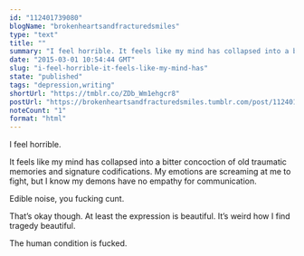 ```yaml
---
id: "112401739080"
blogName: "brokenheartsandfracturedsmiles"
type: "text"
title: ""
summary: "I feel horrible. It feels like my mind has collapsed into a bitter concoction of old traumatic memories and signature..."
date: "2015-03-01 10:54:44 GMT"
slug: "i-feel-horrible-it-feels-like-my-mind-has"
state: "published"
tags: "depression,writing"
shortUrl: "https://tmblr.co/ZDb_Wm1ehgcr8"
postUrl: "https://brokenheartsandfracturedsmiles.tumblr.com/post/112401739080/i-feel-horrible-it-feels-like-my-mind-has"
noteCount: "1"
format: "html"
---
```


I feel horrible.

It feels like my mind has collapsed into a bitter concoction of old traumatic memories and signature codifications. My emotions are screaming at me to fight, but I know my demons have no empathy for communication.

Edible noise, you fucking cunt. 

That’s okay though. At least the expression is beautiful. It’s weird how I find tragedy beautiful. 

The human condition is fucked.